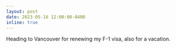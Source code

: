 ```yaml
---
layout: post
date: 2023-05-16 12:00:00-0400
inline: true
---
```


Heading to Vancouver for renewing my F-1 visa, also for a vacation.
